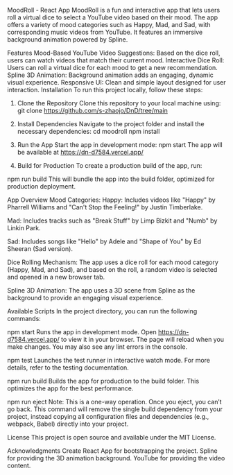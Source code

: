 MoodRoll - React App
MoodRoll is a fun and interactive app that lets users roll a virtual dice to select a YouTube video based on their mood. The app offers a variety of mood categories such as Happy, Mad, and Sad, with corresponding music videos from YouTube. It features an immersive background animation powered by Spline.

Features
Mood-Based YouTube Video Suggestions: Based on the dice roll, users can watch videos that match their current mood.
Interactive Dice Roll: Users can roll a virtual dice for each mood to get a new recommendation.
Spline 3D Animation: Background animation adds an engaging, dynamic visual experience.
Responsive UI: Clean and simple layout designed for user interaction.
Installation
To run this project locally, follow these steps:

1. Clone the Repository
Clone this repository to your local machine using:
git clone https://github.com/s-zhaojo/DnD/tree/main

2. Install Dependencies
Navigate to the project folder and install the necessary dependencies:
cd moodroll
npm install

3. Run the App
Start the app in development mode:
npm start
The app will be available at https://dn-d7584.vercel.app/

4. Build for Production
To create a production build of the app, run:

npm run build
This will bundle the app into the build folder, optimized for production deployment.

App Overview
Mood Categories:
Happy: Includes videos like "Happy" by Pharrell Williams and "Can't Stop the Feeling!" by Justin Timberlake.

Mad: Includes tracks such as "Break Stuff" by Limp Bizkit and "Numb" by Linkin Park.

Sad: Includes songs like "Hello" by Adele and "Shape of You" by Ed Sheeran (Sad version).

Dice Rolling Mechanism: The app uses a dice roll for each mood category (Happy, Mad, and Sad), and based on the roll, a random video is selected and opened in a new browser tab.

Spline 3D Animation:
The app uses a 3D scene from Spline as the background to provide an engaging visual experience.

Available Scripts
In the project directory, you can run the following commands:

npm start
Runs the app in development mode. Open https://dn-d7584.vercel.app/ to view it in your browser.
The page will reload when you make changes. You may also see any lint errors in the console.

npm test
Launches the test runner in interactive watch mode. For more details, refer to the testing documentation.

npm run build
Builds the app for production to the build folder. This optimizes the app for the best performance.

npm run eject
Note: This is a one-way operation. Once you eject, you can’t go back. This command will remove the single build dependency from your project, instead copying all configuration files and dependencies (e.g., webpack, Babel) directly into your project.

License
This project is open source and available under the MIT License.

Acknowledgments
Create React App for bootstrapping the project.
Spline for providing the 3D animation background.
YouTube for providing the video content.
